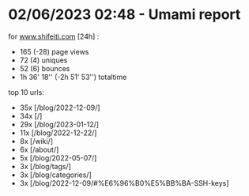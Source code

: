 # 02/06/2023 02:48 - Umami report
for www.shifeiti.com [24h] :

 - 165 (-28) page views
 - 72 (4) uniques
 - 52 (6) bounces
 - 1h 36' 18'' (-2h 51' 53'') totaltime


top 10 urls:
 - 35x [/blog/2022-12-09/]
 - 34x [/]
 - 29x [/blog/2023-01-12/]
 - 11x [/blog/2022-12-22/]
 - 8x [/wiki/]
 - 6x [/about/]
 - 5x [/blog/2022-05-07/]
 - 3x [/blog/tags/]
 - 3x [/blog/categories/]
 - 3x [/blog/2022-12-09/#%E6%96%B0%E5%BB%BA-SSH-keys]


